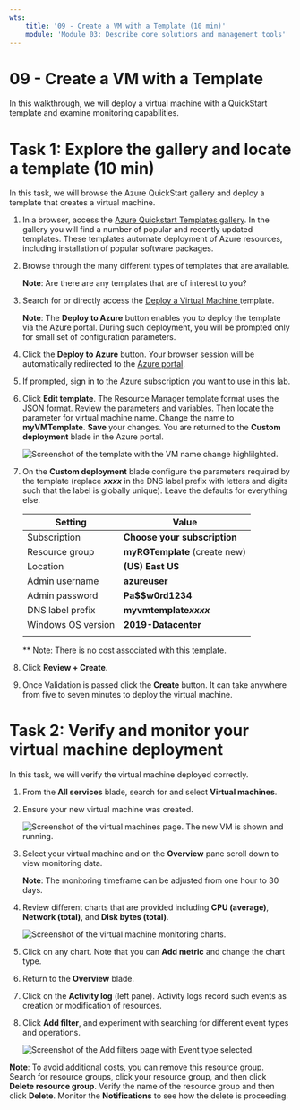 ```yaml
---
wts:
    title: '09 - Create a VM with a Template (10 min)'
    module: 'Module 03: Describe core solutions and management tools'
---
```

# 09 - Create a VM with a Template

In this walkthrough, we will deploy a virtual machine with a QuickStart template and examine monitoring capabilities.

# Task 1: Explore the gallery and locate a template (10 min)

In this task, we will browse the Azure QuickStart gallery and deploy a template that creates a virtual machine. 

1. In a browser, access the [Azure Quickstart Templates gallery](https://azure.microsoft.com/resources/templates?azure-portal=true). In the gallery you will find a number of popular and recently updated templates. These templates automate deployment of Azure resources, including installation of popular software packages.

2. Browse through the many different types of templates that are available. 

    **Note**: Are there are any templates that are of interest to you?

3. Search for or directly access the [Deploy a Virtual Machine ](https://azure.microsoft.com/resources/templates/101-vm-simple-windows?azure-portal=true) template.

    **Note**: The **Deploy to Azure** button enables you to deploy the template via the Azure portal. During such deployment, you will be prompted only for small set of configuration parameters. 

4. Click the **Deploy to Azure** button. Your browser session will be automatically redirected to the [Azure portal](http://portal.azure.com/).

5. If prompted, sign in to the Azure subscription you want to use in this lab.

6. Click **Edit template**. The Resource Manager template format uses the JSON format. Review the parameters and variables.  Then locate the parameter for virtual machine name. Change the name to **myVMTemplate**. **Save** your changes. You are returned to the **Custom deployment** blade in the Azure portal.

    ![Screenshot of the template with the VM name change highlilghted.](https://github.com/MicrosoftLearning/AZ-900T0x-MicrosoftAzureFundamentals/tree/master/Instructions/images/0901.png)

7. On the **Custom deployment** blade configure the parameters required by the template (replace ***xxxx*** in the DNS label prefix with letters and digits such that the label is globally unique). Leave the defaults for everything else. 

    | Setting| Value|
    |----|----|
    | Subscription | **Choose your subscription**|
    | Resource group | **myRGTemplate** (create new) |
    | Location | **(US) East US** |
    | Admin username | **azureuser** |
    | Admin password | **Pa$$w0rd1234** |
    | DNS label prefix | **myvmtemplate*xxxx*** |
    | Windows OS version | **2019-Datacenter** |
    | | |
    
    ** Note: There is no cost associated with this template.

8. Click **Review + Create**.

9. Once Validation is passed click the **Create** button. It can take anywhere from five to seven minutes to deploy the virtual machine. 

# Task 2: Verify and monitor your virtual machine deployment

In this task, we will verify the virtual machine deployed correctly. 

1. From the **All services** blade, search for and select **Virtual machines**.

2. Ensure your new virtual machine was created. 

    ![Screenshot of the virtual machines page. The new VM is shown and running.](https://github.com/MicrosoftLearning/AZ-900T0x-MicrosoftAzureFundamentals/tree/master/Instructions/images/0902.png)

3. Select your virtual machine and on the **Overview** pane scroll down to view monitoring data.

    **Note**: The monitoring timeframe can be adjusted from one hour to 30 days.

4. Review different charts that are provided including **CPU (average)**, **Network (total)**, and **Disk bytes (total)**. 

    ![Screenshot of the virtual machine monitoring charts.](https://github.com/MicrosoftLearning/AZ-900T0x-MicrosoftAzureFundamentals/tree/master/Instructions/images/0903.png)

5. Click on any chart. Note that you can **Add metric** and change the chart type.

6. Return to the **Overview** blade.

7. Click on the **Activity log** (left pane). Activity logs record such events as creation or modification of resources. 

8. Click **Add filter**, and experiment with searching for different event types and operations. 

    ![Screenshot of the Add filters page with Event type selected.](https://github.com/MicrosoftLearning/AZ-900T0x-MicrosoftAzureFundamentals/tree/master/Instructions/images/0904.png)

**Note**: To avoid additional costs, you can remove this resource group. Search for resource groups, click your resource group, and then click **Delete resource group**. Verify the name of the resource group and then click **Delete**. Monitor the **Notifications** to see how the delete is proceeding.
